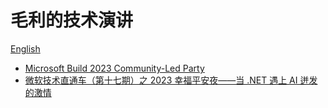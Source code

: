 ﻿# 毛利的技术演讲

[English](ReadMe.md)

- [Microsoft Build 2023 Community-Led Party](20230630/ReadMe.zh-CN.md)
- [微软技术直通车（第十七期）之 2023 幸福平安夜——当 .NET 遇上 AI 迸发的激情](20231224/ReadMe.zh-CN.md)
